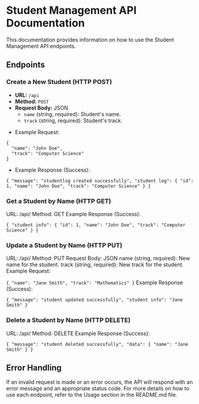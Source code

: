 # Student Management API Documentation

This documentation provides information on how to use the Student Management API endpoints.

## Endpoints

### Create a New Student (HTTP POST)

- **URL:** `/api`
- **Method:** `POST`
- **Request Body:** JSON
  - `name` (string, required): Student's name.
  - `track` (string, required): Student's track.

* Example Request:

```
{
  "name": "John Doe",
  "track": "Computer Science"
}
```

- Example Response (Success):

`{
  "message": "studentlog created successfully",
  "student log": {
    "id": 1,
    "name": "John Doe",
    "track": "Computer Science"
  }
}`

### Get a Student by Name (HTTP GET)

URL: /api/<name>
Method: GET
Example Response (Success):

`{
  "student info": {
    "id": 1,
    "name": "John Doe",
    "track": "Computer Science"
  }
}`

### Update a Student by Name (HTTP PUT)

URL: /api/<name>
Method: PUT
Request Body: JSON
name (string, required): New name for the student.
track (string, required): New track for the student.
Example Request:

`{
  "name": "Jane Smith",
  "track": "Mathematics"
}`
Example Response (Success):

`{
  "message": "student updated successfully",
  "student info": "Jane Smith"
}`

### Delete a Student by Name (HTTP DELETE)

URL: /api/<name>
Method: DELETE
Example Response (Success):

`{
  "message": "student deleted successfully",
  "data": {
    "name": "Jane Smith"
  }
}`

## Error Handling

If an invalid request is made or an error occurs, the API will respond with an error message and an appropriate status code.
For more details on how to use each endpoint, refer to the Usage section in the README.md file.
